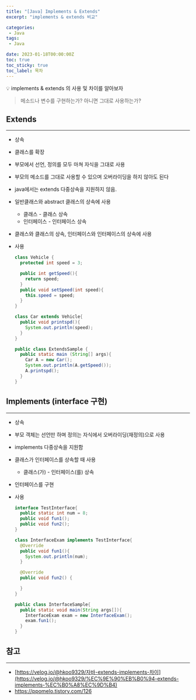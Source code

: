 ```yaml
---
title: "[Java] Implements & Extends"
excerpt: "implements & extends 비교"

categories:
 - Java
tags:
 - Java

date: 2023-01-18T00:00:00Z
toc: true
toc_sticky: true
toc_label: 목차
---
```

<aside>
💡 implements & extends 의 사용 및 차이를 알아보자
</aside>

> 메소드나 변수를 구현하는가? 아니면 그대로 사용하는가?

## Extends

---

- 상속
- 클래스를 확장
- 부모에서 선언, 정의를 모두 마쳐 자식을 그대로 사용
- 부모의 메소드를 그대로 사용할 수 있으며 오버라이딩을 하지 않아도 된다
- java에서는 extends 다중상속을 지원하지 않음.
- 일반클래스와 abstract 클래스의 상속에 사용
  - 클래스 - 클래스 상속
  - 인터페이스 - 인터페이스 상속
- 클래스와 클래스의 상속, 인터페이스와 인터페이스의 상속에 사용
- 사용

    ```java
    class Vehicle {
      protected int speed = 3;

      public int getSpeed(){
        return speed;
      }
      public void setSpeed(int speed){
        this.speed = speed;
      }
    }

    class Car extends Vehicle{
      public void printspd(){
        System.out.println(speed);
      }
    }

    public class ExtendsSample {
      public static main (String[] args){
        Car A = new Car();
        System.out.println(A.getSpeed());
        A.printspd();
      }
    }
    ```


## Implements (interface 구현)

---

- 상속
- 부모 객체는 선언만 하며 정의는 자식에서 오버라이딩(재정의)으로 사용
- implements  다중상속을 지원함
- 클래스가 인터페이스를 상속할 때 사용
  - 클래스(가) - 인터페이스(를) 상속
- 인터페이스를 구현
- 사용

    ```java
    interface TestInterface{
      public static int num = 8;
      public void fun1();
      public void fun2();
    }

    class InterfaceExam implements TestInterface{
      @Override
      public void fun1(){
        System.out.println(num);
      }

      @Override
      public void fun2() {

      }
    }

    public class InterfaceSample{
      public static void main(String args[]){
        InterfaceExam exam = new InterfaceExam();
        exam.fun1();
      }
    }
    ```


## 참고

---

- [https://velog.io/@hkoo9329/자바-extends-implements-차이](https://velog.io/@hkoo9329/%EC%9E%90%EB%B0%94-extends-implements-%EC%B0%A8%EC%9D%B4)
- https://ppomelo.tistory.com/126